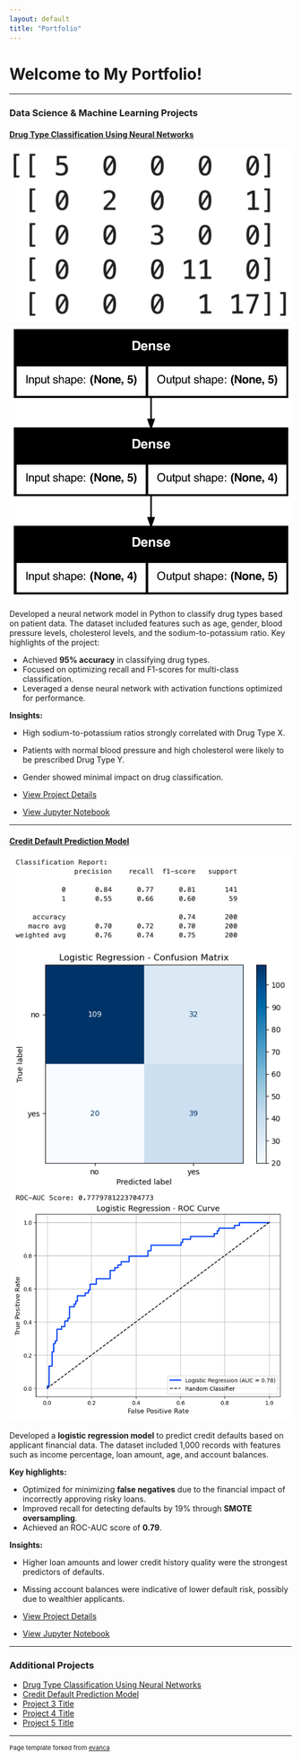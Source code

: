 ```yaml
---
layout: default
title: "Portfolio"
---
```


<head>
  <link rel="stylesheet" href="assets/styles/styles.css">
</head>

# Welcome to My Portfolio!

---

### **Data Science & Machine Learning Projects**

#### [Drug Type Classification Using Neural Networks](./project-drug-classification/project-details.md)

<div class="image-container">
  <img src="images/confusion_matrix.png" alt="Confusion Matrix Thumbnail" />
  <img src="images/model_architecture.png" alt="Model Architecture" />
</div>

Developed a neural network model in Python to classify drug types based on patient data. The dataset included features such as age, gender, blood pressure levels, cholesterol levels, and the sodium-to-potassium ratio. Key highlights of the project:

- Achieved **95% accuracy** in classifying drug types.
- Focused on optimizing recall and F1-scores for multi-class classification.
- Leveraged a dense neural network with activation functions optimized for performance.

**Insights:**
- High sodium-to-potassium ratios strongly correlated with Drug Type X.
- Patients with normal blood pressure and high cholesterol were likely to be prescribed Drug Type Y.
- Gender showed minimal impact on drug classification.

- [View Project Details](./project-drug-classification/project-details.md)
- [View Jupyter Notebook](./project-drug-classification/project-drug-classification.html)

---

#### [Credit Default Prediction Model](./project-credit-default/project-details.md)

<div class="image-container">
  <img src="images/confusion_matrix_classsification_report_credit.png" alt="Confusion Matrix Classification Report" />
  <img src="images/roc_curve_credit.png" alt="ROC Curve Credit" />
</div>

Developed a **logistic regression model** to predict credit defaults based on applicant financial data. The dataset included 1,000 records with features such as income percentage, loan amount, age, and account balances.

**Key highlights:**
- Optimized for minimizing **false negatives** due to the financial impact of incorrectly approving risky loans.
- Improved recall for detecting defaults by 19% through **SMOTE oversampling**.
- Achieved an ROC-AUC score of **0.79**.

**Insights:**
- Higher loan amounts and lower credit history quality were the strongest predictors of defaults.
- Missing account balances were indicative of lower default risk, possibly due to wealthier applicants.

- [View Project Details](./project-credit-default/project-details.md)
- [View Jupyter Notebook](./project-credit-default/credit-default-code.html)

---

### **Additional Projects**

- [Drug Type Classification Using Neural Networks](./project-drug-classification/project-details.md)
- [Credit Default Prediction Model](./project-credit-default/project-details.md)
- [Project 3 Title](http://example.com/)
- [Project 4 Title](http://example.com/)
- [Project 5 Title](http://example.com/)

---

<p style="font-size:11px">Page template forked from <a href="https://github.com/evanca/quick-portfolio">evanca</a></p>
<!-- Remove above link if you don't want to attribute -->
